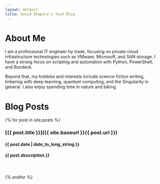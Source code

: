 ```yaml
---
layout: default
title: David Shapiro's Tech Blog
---
```


# About Me

I am a professional IT engineer by trade, focusing on private cloud infrastructure technologies such as VMware, Microsoft, and SAN storage. I have a strong focus on scripting and automation with Python, PowerShell, and Rundeck. 

Beyond that, my hobbies and interests include science fiction writing, tinkering with deep learning, quantum computing, and the Singularity in general. I also enjoy spending time in nature and biking. 

# Blog Posts

{% for post in site.posts %}

### [{{ post.title }}]({{ site.baseurl }}{{ post.url }})
#### {{ post.date | date_to_long_string }}
##### *{{ post.description }}*
<br>

{% endfor %}
